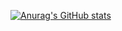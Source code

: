 [![Anurag's GitHub stats](https://github-readme-stats.vercel.app/api?username=zqr10159&theme=solarized-light)](https://github.com/anuraghazra/github-readme-stats)
